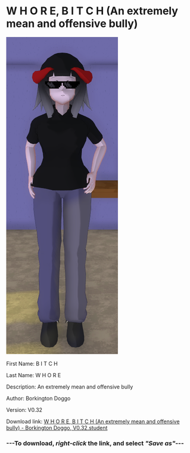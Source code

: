 # W H O R E, B I T C H (An extremely mean and offensive bully)

<img src = "https://raw.githubusercontent.com/Arbiter1223/Daigaku-Gurashi-Custom-Students/master/Students/Files/W%20H%20O%20R%20E%2C%20B%20I%20T%20C%20H%20(An%20extremely%20mean%20and%20offensive%20bully).png">

First Name: B I T C H

Last Name: W H O R E

Description: An extremely mean and offensive bully

Author: Borkington Doggo

Version: V0.32

Download link: <a href="https://raw.githubusercontent.com/Arbiter1223/Daigaku-Gurashi-Custom-Students/master/Students/Files/W%20H%20O%20R%20E%2C%20B%20I%20T%20C%20H%20(An%20extremely%20mean%20and%20offensive%20bully)%20-%20Borkington%20Doggo%2C%20V0.32.student">W H O R E, B I T C H (An extremely mean and offensive bully) - Borkington Doggo, V0.32.student</a>

### ---**To download, _right-click_ the link, and select _"Save as"_**---
